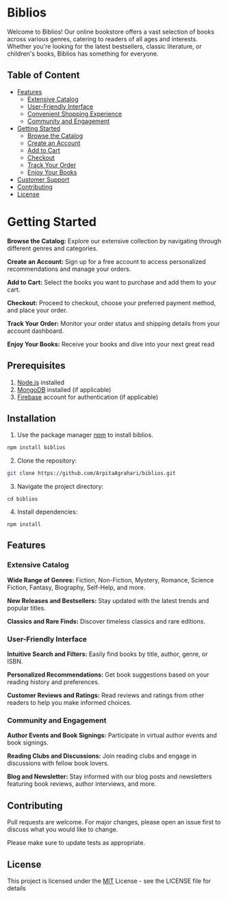 # Biblios

Welcome to Biblios! Our online bookstore offers a vast selection of books across various genres, catering to readers of all ages and interests. Whether you're looking for the latest bestsellers, classic literature, or children's books, Biblios has something for everyone.

##  Table of Content

- [Features](#features)
   - [Extensive Catalog](*)
   - [User-Friendly Interface](*)
   - [Convenient Shopping Experience](*)
   - [Community and Engagement](*)
- [Getting Started](*)
   - [Browse the Catalog](*)
   - [Create an Account](*)
   - [Add to Cart](*)
   - [Checkout](*)
   - [Track Your Order](*)
   - [Enjoy Your Books](*)
- [Customer Support](*)
- [Contributing](*)
- [License](*)


# Getting Started

 **Browse the Catalog:**  Explore our extensive collection by navigating through different genres and categories.

**Create an Account:** Sign up for a free account to access personalized recommendations and manage your orders.

**Add to Cart:** Select the books you want to purchase and add them to your cart.

**Checkout:** Proceed to checkout, choose your preferred payment method, and place your order.

**Track Your Order:** Monitor your order status and shipping details from your account dashboard.

**Enjoy Your Books:** Receive your books and dive into your next great read
## Prerequisites

1. [Node.js](https://nodejs.org/en/download/package-manager/current) installed
2. [MongoDB](https://www.mongodb.com/try/download/community) installed (if applicable)
3. [Firebase](https://firebase.google.com/) account for authentication (if applicable)

## Installation

1. Use the package manager [npm](https://docs.npmjs.com/cli/v10/commands/npm-install) to install biblios.

```bash
npm install biblios
```

2. Clone the repository:

```bash
git clone https://github.com/ArpitaAgrahari/biblios.git
```

3. Navigate the project directory:

```
cd biblios
```

4. Install dependencies:

```
npm install
```

## Features

### Extensive Catalog
**Wide Range of Genres:** Fiction, Non-Fiction, Mystery, Romance, Science Fiction, Fantasy, Biography, Self-Help, and more.

**New Releases and Bestsellers:** Stay updated with the latest trends and popular titles.

**Classics and Rare Finds:** Discover timeless classics and rare editions.
### User-Friendly Interface
**Intuitive Search and Filters:** Easily find books by title, author, genre, or ISBN.

**Personalized Recommendations:** Get book suggestions based on your reading history and preferences.

**Customer Reviews and Ratings:** Read reviews and ratings from other readers to help you make informed choices.
### Community and Engagement
**Author Events and Book Signings:** Participate in virtual author events and book signings.

**Reading Clubs and Discussions:** Join reading clubs and engage in discussions with fellow book lovers.

**Blog and Newsletter:** Stay informed with our blog posts and newsletters featuring book reviews, author interviews, and more.
## Contributing

Pull requests are welcome. For major changes, please open an issue first
to discuss what you would like to change.

Please make sure to update tests as appropriate.

## License

This project is licensed under the [MIT](https://choosealicense.com/licenses/mit/) License - see the LICENSE file for details 
